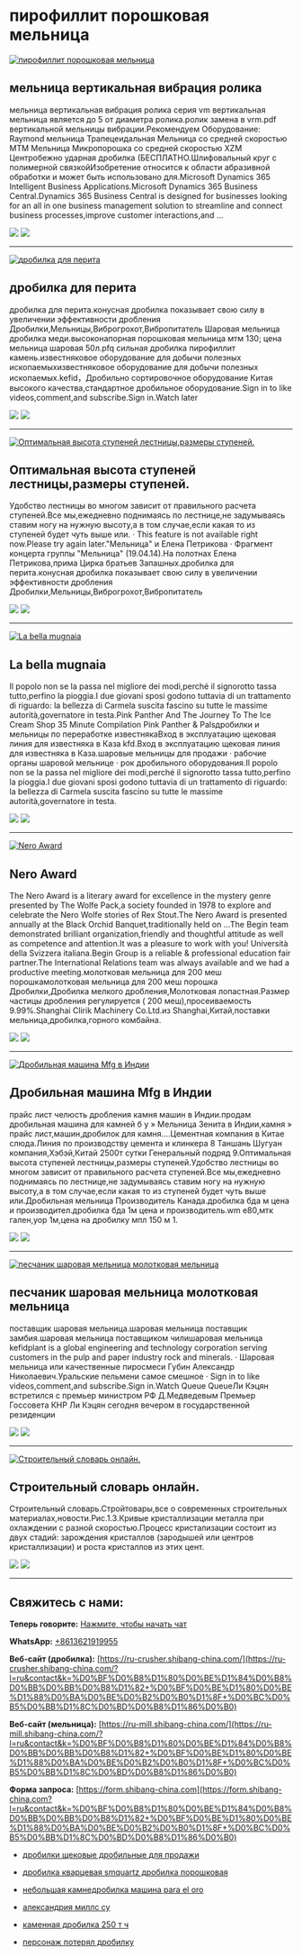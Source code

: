 # пирофиллит порошковая мельница

<a href="https://swt.shibang-china.com/?l=ru&img&k=%D0%BF%D0%B8%D1%80%D0%BE%D1%84%D0%B8%D0%BB%D0%BB%D0%B8%D1%82+%D0%BF%D0%BE%D1%80%D0%BE%D1%88%D0%BA%D0%BE%D0%B2%D0%B0%D1%8F+%D0%BC%D0%B5%D0%BB%D1%8C%D0%BD%D0%B8%D1%86%D0%B0" target="_blank">![пирофиллит порошковая мельница](http://static.shibang-china.com/all-800x300/1487.jpg)</a>

## мельница вертикальная вибрация ролика
мельница вертикальная вибрация ролика серия vm вертикальная мельница является до 5 от диаметра ролика.ролик замена в vrm.pdf вертикальной мельницы вибрации.Рекомендуем Оборудование: Raymond мельница Трапецеидальная Мельница со средней скоростью МТМ Мельница Микропорошка со средней скоростью XZM Центробежно ударная дробилка (БЕСПЛАТНО.Шлифовальный круг с полимерной связкойИзобретение относится к области абразивной обработки и может быть использовано для.Microsoft Dynamics 365 Intelligent Business Applications.Microsoft Dynamics 365 Business Central.Dynamics 365 Business Central is designed for businesses looking for an all in one business management solution to streamline and connect business processes,improve customer interactions,and …


<a href="https://whatsapp.shibangsoft.com/WhatsApp.php" target="_blank" title="WhatsApp">![](http://static.shibang-china.com/icon/whatsapp.png)</a> <a href="https://swt.shibang-china.com/?l=ru&icon&k=%D0%BF%D0%B8%D1%80%D0%BE%D1%84%D0%B8%D0%BB%D0%BB%D0%B8%D1%82+%D0%BF%D0%BE%D1%80%D0%BE%D1%88%D0%BA%D0%BE%D0%B2%D0%B0%D1%8F+%D0%BC%D0%B5%D0%BB%D1%8C%D0%BD%D0%B8%D1%86%D0%B0" target="_blank">![](http://static.shibang-china.com/icon/chat-ru.png)</a>

---

<a href="https://swt.shibang-china.com/?l=ru&img&k=%D0%BF%D0%B8%D1%80%D0%BE%D1%84%D0%B8%D0%BB%D0%BB%D0%B8%D1%82+%D0%BF%D0%BE%D1%80%D0%BE%D1%88%D0%BA%D0%BE%D0%B2%D0%B0%D1%8F+%D0%BC%D0%B5%D0%BB%D1%8C%D0%BD%D0%B8%D1%86%D0%B0" target="_blank">![дробилка для перита](http://static.shibang-china.com/all-800x300/1499.jpg)</a>

## дробилка для перита
дробилка для перита.конусная дробилка показывает свою силу в увеличении эффективности дробления Дробилки,Мельницы,Виброгрохот,Вибропитатель Шаровая мельница дробилка меди.высоконапорная порошковая мельница мтм 130; цена мельница шаровая 50л.pfq сильная дробилка пирофиллит камень.известняковое оборудование для добычи полезных ископаемыхизвестняковое оборудование для добычи полезных ископаемых.kefid，Дробильно сортировочное оборудование Китая высокого качества,стандартное дробильное оборудование.Sign in to like videos,comment,and subscribe.Sign in.Watch later


<a href="https://whatsapp.shibangsoft.com/WhatsApp.php" target="_blank" title="WhatsApp">![](http://static.shibang-china.com/icon/whatsapp.png)</a> <a href="https://swt.shibang-china.com/?l=ru&icon&k=%D0%BF%D0%B8%D1%80%D0%BE%D1%84%D0%B8%D0%BB%D0%BB%D0%B8%D1%82+%D0%BF%D0%BE%D1%80%D0%BE%D1%88%D0%BA%D0%BE%D0%B2%D0%B0%D1%8F+%D0%BC%D0%B5%D0%BB%D1%8C%D0%BD%D0%B8%D1%86%D0%B0" target="_blank">![](http://static.shibang-china.com/icon/chat-ru.png)</a>

---

<a href="https://swt.shibang-china.com/?l=ru&img&k=%D0%BF%D0%B8%D1%80%D0%BE%D1%84%D0%B8%D0%BB%D0%BB%D0%B8%D1%82+%D0%BF%D0%BE%D1%80%D0%BE%D1%88%D0%BA%D0%BE%D0%B2%D0%B0%D1%8F+%D0%BC%D0%B5%D0%BB%D1%8C%D0%BD%D0%B8%D1%86%D0%B0" target="_blank">![Оптимальная высота ступеней лестницы,размеры ступеней.](http://static.shibang-china.com/all-800x300/809.jpg)</a>

## Оптимальная высота ступеней лестницы,размеры ступеней.
Удобство лестницы во многом зависит от правильного расчета ступеней.Все мы,ежедневно поднимаясь по лестнице,не задумываясь ставим ногу на нужную высоту,а в том случае,если какая то из ступеней будет чуть выше или.&nbsp;&#0183;&#32;This feature is not available right now.Please try again later.&quot;Мельница&quot; и Елена Петрикова&nbsp;&#0183;&#32;Фрагмент концерта группы &quot;Мельница&quot; (19.04.14).На полотнах Елена Петрикова,прима Цирка братьев Запашных.дробилка для перита.конусная дробилка показывает свою силу в увеличении эффективности дробления Дробилки,Мельницы,Виброгрохот,Вибропитатель


<a href="https://whatsapp.shibangsoft.com/WhatsApp.php" target="_blank" title="WhatsApp">![](http://static.shibang-china.com/icon/whatsapp.png)</a> <a href="https://swt.shibang-china.com/?l=ru&icon&k=%D0%BF%D0%B8%D1%80%D0%BE%D1%84%D0%B8%D0%BB%D0%BB%D0%B8%D1%82+%D0%BF%D0%BE%D1%80%D0%BE%D1%88%D0%BA%D0%BE%D0%B2%D0%B0%D1%8F+%D0%BC%D0%B5%D0%BB%D1%8C%D0%BD%D0%B8%D1%86%D0%B0" target="_blank">![](http://static.shibang-china.com/icon/chat-ru.png)</a>

---

<a href="https://swt.shibang-china.com/?l=ru&img&k=%D0%BF%D0%B8%D1%80%D0%BE%D1%84%D0%B8%D0%BB%D0%BB%D0%B8%D1%82+%D0%BF%D0%BE%D1%80%D0%BE%D1%88%D0%BA%D0%BE%D0%B2%D0%B0%D1%8F+%D0%BC%D0%B5%D0%BB%D1%8C%D0%BD%D0%B8%D1%86%D0%B0" target="_blank">![La bella mugnaia](http://static.shibang-china.com/all-800x300/524.jpg)</a>

## La bella mugnaia
Il popolo non se la passa nel migliore dei modi,perch&#233; il signorotto tassa tutto,perfino la pioggia.I due giovani sposi godono tuttavia di un trattamento di riguardo: la bellezza di Carmela suscita fascino su tutte le massime autorit&#224;,governatore in testa.Pink Panther And The Journey To The Ice Cream Shop 35 Minute Compilation Pink Panther &amp; Palsдробилки и мельницы по переработке известнякаВход в эксплуатацию щековая линия для известняка в Каза kfd.Вход в эксплуатацию щековая линия для известняка в Каза.шаровые мельницы для продажи &#183; рабочие органы шаровой мельнице &#183; рок дробильного оборудования.Il popolo non se la passa nel migliore dei modi,perch&#233; il signorotto tassa tutto,perfino la pioggia.I due giovani sposi godono tuttavia di un trattamento di riguardo: la bellezza di Carmela suscita fascino su tutte le massime autorit&#224;,governatore in testa.


<a href="https://whatsapp.shibangsoft.com/WhatsApp.php" target="_blank" title="WhatsApp">![](http://static.shibang-china.com/icon/whatsapp.png)</a> <a href="https://swt.shibang-china.com/?l=ru&icon&k=%D0%BF%D0%B8%D1%80%D0%BE%D1%84%D0%B8%D0%BB%D0%BB%D0%B8%D1%82+%D0%BF%D0%BE%D1%80%D0%BE%D1%88%D0%BA%D0%BE%D0%B2%D0%B0%D1%8F+%D0%BC%D0%B5%D0%BB%D1%8C%D0%BD%D0%B8%D1%86%D0%B0" target="_blank">![](http://static.shibang-china.com/icon/chat-ru.png)</a>

---

<a href="https://swt.shibang-china.com/?l=ru&img&k=%D0%BF%D0%B8%D1%80%D0%BE%D1%84%D0%B8%D0%BB%D0%BB%D0%B8%D1%82+%D0%BF%D0%BE%D1%80%D0%BE%D1%88%D0%BA%D0%BE%D0%B2%D0%B0%D1%8F+%D0%BC%D0%B5%D0%BB%D1%8C%D0%BD%D0%B8%D1%86%D0%B0" target="_blank">![Nero Award](http://static.shibang-china.com/all-800x300/450.jpg)</a>

## Nero Award
The Nero Award is a literary award for excellence in the mystery genre presented by The Wolfe Pack,a society founded in 1978 to explore and celebrate the Nero Wolfe stories of Rex Stout.The Nero Award is presented annually at the Black Orchid Banquet,traditionally held on …The Begin team demonstrated brilliant organization,friendly and thoughtful attitude as well as competence and attention.It was a pleasure to work with you! Universit&#224; della Svizzera italiana.Begin Group is a reliable &amp; professional education fair partner.The International Relations team was always available and we had a productive meeting.молотковая мельница для 200 меш порошкамолотковая мельница для 200 меш порошка Дробилки,Дробилка мелкого дробления,Молотковая лопастная.Размер частицы дробления регулируется ( 200 меш),просеиваемость 9.99%.Shanghai Clirik Machinery Co.Ltd.из Shanghai,Китай,поставки мельница,дробилка,горного комбайна.


<a href="https://whatsapp.shibangsoft.com/WhatsApp.php" target="_blank" title="WhatsApp">![](http://static.shibang-china.com/icon/whatsapp.png)</a> <a href="https://swt.shibang-china.com/?l=ru&icon&k=%D0%BF%D0%B8%D1%80%D0%BE%D1%84%D0%B8%D0%BB%D0%BB%D0%B8%D1%82+%D0%BF%D0%BE%D1%80%D0%BE%D1%88%D0%BA%D0%BE%D0%B2%D0%B0%D1%8F+%D0%BC%D0%B5%D0%BB%D1%8C%D0%BD%D0%B8%D1%86%D0%B0" target="_blank">![](http://static.shibang-china.com/icon/chat-ru.png)</a>

---

<a href="https://swt.shibang-china.com/?l=ru&img&k=%D0%BF%D0%B8%D1%80%D0%BE%D1%84%D0%B8%D0%BB%D0%BB%D0%B8%D1%82+%D0%BF%D0%BE%D1%80%D0%BE%D1%88%D0%BA%D0%BE%D0%B2%D0%B0%D1%8F+%D0%BC%D0%B5%D0%BB%D1%8C%D0%BD%D0%B8%D1%86%D0%B0" target="_blank">![Дробильная машина Mfg в Индии](http://static.shibang-china.com/all-800x300/4.jpg)</a>

## Дробильная машина Mfg в Индии
прайс лист челюсть дробления камня машин в Индии.продам дробильная машина для камней б у &#187; Мельница Зенита в Индии,камня &#187; прайс лист,машин,дробилок для камня.…Цементная компания в Китае слюда.Линия по производству цемента и клинкера 8 Таншань Шугуан компания,Хэбэй,Китай 2500т сутки Генеральный подряд 9.Оптимальная высота ступеней лестницы,размеры ступеней.Удобство лестницы во многом зависит от правильного расчета ступеней.Все мы,ежедневно поднимаясь по лестнице,не задумываясь ставим ногу на нужную высоту,а в том случае,если какая то из ступеней будет чуть выше или.Дробильная мельница Производитель Канада.дробилка бда м цена и производител.дробилка бда 1м цена и производитель.wm e80,мтк гален,уор 1м,цена на дробилку мпл 150 м 1.


<a href="https://whatsapp.shibangsoft.com/WhatsApp.php" target="_blank" title="WhatsApp">![](http://static.shibang-china.com/icon/whatsapp.png)</a> <a href="https://swt.shibang-china.com/?l=ru&icon&k=%D0%BF%D0%B8%D1%80%D0%BE%D1%84%D0%B8%D0%BB%D0%BB%D0%B8%D1%82+%D0%BF%D0%BE%D1%80%D0%BE%D1%88%D0%BA%D0%BE%D0%B2%D0%B0%D1%8F+%D0%BC%D0%B5%D0%BB%D1%8C%D0%BD%D0%B8%D1%86%D0%B0" target="_blank">![](http://static.shibang-china.com/icon/chat-ru.png)</a>

---

<a href="https://swt.shibang-china.com/?l=ru&img&k=%D0%BF%D0%B8%D1%80%D0%BE%D1%84%D0%B8%D0%BB%D0%BB%D0%B8%D1%82+%D0%BF%D0%BE%D1%80%D0%BE%D1%88%D0%BA%D0%BE%D0%B2%D0%B0%D1%8F+%D0%BC%D0%B5%D0%BB%D1%8C%D0%BD%D0%B8%D1%86%D0%B0" target="_blank">![песчаник шаровая мельница молотковая мельница](http://static.shibang-china.com/all-800x300/1419.jpg)</a>

## песчаник шаровая мельница молотковая мельница
поставщик шаровая мельница.шаровая мельница поставщик замбия.шаровая мельница поставщиком чилишаровая мельница kefidplant is a global engineering and technology corporation serving customers in the pulp and paper industry rock and minerals.&nbsp;&#0183;&#32;Шаровая мельница или качественные пиросмеси Губин Александр Николаевич.Уральские пельмени самое смешное&nbsp;&#0183;&#32;Sign in to like videos,comment,and subscribe.Sign in.Watch Queue QueueЛи Кэцян встретился с премьер министром РФ Д.Медведевым Премьер Госсовета КНР Ли Кэцян сегодня вечером в государственной резиденции


<a href="https://whatsapp.shibangsoft.com/WhatsApp.php" target="_blank" title="WhatsApp">![](http://static.shibang-china.com/icon/whatsapp.png)</a> <a href="https://swt.shibang-china.com/?l=ru&icon&k=%D0%BF%D0%B8%D1%80%D0%BE%D1%84%D0%B8%D0%BB%D0%BB%D0%B8%D1%82+%D0%BF%D0%BE%D1%80%D0%BE%D1%88%D0%BA%D0%BE%D0%B2%D0%B0%D1%8F+%D0%BC%D0%B5%D0%BB%D1%8C%D0%BD%D0%B8%D1%86%D0%B0" target="_blank">![](http://static.shibang-china.com/icon/chat-ru.png)</a>

---

<a href="https://swt.shibang-china.com/?l=ru&img&k=%D0%BF%D0%B8%D1%80%D0%BE%D1%84%D0%B8%D0%BB%D0%BB%D0%B8%D1%82+%D0%BF%D0%BE%D1%80%D0%BE%D1%88%D0%BA%D0%BE%D0%B2%D0%B0%D1%8F+%D0%BC%D0%B5%D0%BB%D1%8C%D0%BD%D0%B8%D1%86%D0%B0" target="_blank">![Строительный словарь онлайн.](http://static.shibang-china.com/all-800x300/157.jpg)</a>

## Строительный словарь онлайн.
Строительный словарь.Стройтовары,все о современных строительных материалах,новости.Рис.1.3.Кривые кристаллизации металла при охлаждении с разной скоростью.Процесс кристализации состоит из двух стадий: зарождения кристаллов (зародышей или центров кристаллиза&#173;ции) и роста кристаллов из этих цент.

<a href="https://whatsapp.shibangsoft.com/WhatsApp.php" target="_blank" title="WhatsApp">![](http://static.shibang-china.com/icon/whatsapp.png)</a> <a href="https://swt.shibang-china.com/?l=ru&icon&k=%D0%BF%D0%B8%D1%80%D0%BE%D1%84%D0%B8%D0%BB%D0%BB%D0%B8%D1%82+%D0%BF%D0%BE%D1%80%D0%BE%D1%88%D0%BA%D0%BE%D0%B2%D0%B0%D1%8F+%D0%BC%D0%B5%D0%BB%D1%8C%D0%BD%D0%B8%D1%86%D0%B0" target="_blank">![](http://static.shibang-china.com/icon/chat-ru.png)</a>

---
## Свяжитесь с нами:

**Теперь говорите:** [Нажмите, чтобы начать чат](https://swt.shibang-china.com?l=ru&contact&k=%D0%BF%D0%B8%D1%80%D0%BE%D1%84%D0%B8%D0%BB%D0%BB%D0%B8%D1%82+%D0%BF%D0%BE%D1%80%D0%BE%D1%88%D0%BA%D0%BE%D0%B2%D0%B0%D1%8F+%D0%BC%D0%B5%D0%BB%D1%8C%D0%BD%D0%B8%D1%86%D0%B0)

**WhatsApp:**  [+8613621919955](https://whatsapp.shibangsoft.com/WhatsApp.php)

**Веб-сайт (дробилка):** [https://ru-crusher.shibang-china.com/](https://ru-crusher.shibang-china.com/?l=ru&contact&k=%D0%BF%D0%B8%D1%80%D0%BE%D1%84%D0%B8%D0%BB%D0%BB%D0%B8%D1%82+%D0%BF%D0%BE%D1%80%D0%BE%D1%88%D0%BA%D0%BE%D0%B2%D0%B0%D1%8F+%D0%BC%D0%B5%D0%BB%D1%8C%D0%BD%D0%B8%D1%86%D0%B0)

**Веб-сайт (мельница):** [https://ru-mill.shibang-china.com/](https://ru-mill.shibang-china.com/?l=ru&contact&k=%D0%BF%D0%B8%D1%80%D0%BE%D1%84%D0%B8%D0%BB%D0%BB%D0%B8%D1%82+%D0%BF%D0%BE%D1%80%D0%BE%D1%88%D0%BA%D0%BE%D0%B2%D0%B0%D1%8F+%D0%BC%D0%B5%D0%BB%D1%8C%D0%BD%D0%B8%D1%86%D0%B0)

**Форма запроса:** [https://form.shibang-china.com](https://form.shibang-china.com?l=ru&contact&k=%D0%BF%D0%B8%D1%80%D0%BE%D1%84%D0%B8%D0%BB%D0%BB%D0%B8%D1%82+%D0%BF%D0%BE%D1%80%D0%BE%D1%88%D0%BA%D0%BE%D0%B2%D0%B0%D1%8F+%D0%BC%D0%B5%D0%BB%D1%8C%D0%BD%D0%B8%D1%86%D0%B0)

* [дробилки щековые дробильные для продажи](../124/%D0%B4%D1%80%D0%BE%D0%B1%D0%B8%D0%BB%D0%BA%D0%B8%20%D1%89%D0%B5%D0%BA%D0%BE%D0%B2%D1%8B%D0%B5%20%D0%B4%D1%80%D0%BE%D0%B1%D0%B8%D0%BB%D1%8C%D0%BD%D1%8B%D0%B5%20%D0%B4%D0%BB%D1%8F%20%D0%BF%D1%80%D0%BE%D0%B4%D0%B0%D0%B6%D0%B8.md)

* [дробилка кварцевая smquartz дробилка порошковая](../121/%D0%B4%D1%80%D0%BE%D0%B1%D0%B8%D0%BB%D0%BA%D0%B0%20%D0%BA%D0%B2%D0%B0%D1%80%D1%86%D0%B5%D0%B2%D0%B0%D1%8F%20smquartz%20%D0%B4%D1%80%D0%BE%D0%B1%D0%B8%D0%BB%D0%BA%D0%B0%20%D0%BF%D0%BE%D1%80%D0%BE%D1%88%D0%BA%D0%BE%D0%B2%D0%B0%D1%8F.md)

* [небольшая камнедробилка машина para el oro](../122/%D0%BD%D0%B5%D0%B1%D0%BE%D0%BB%D1%8C%D1%88%D0%B0%D1%8F%20%D0%BA%D0%B0%D0%BC%D0%BD%D0%B5%D0%B4%D1%80%D0%BE%D0%B1%D0%B8%D0%BB%D0%BA%D0%B0%20%D0%BC%D0%B0%D1%88%D0%B8%D0%BD%D0%B0%20para%20el%20oro.md)

* [александрия миллс су](../123/%D0%B0%D0%BB%D0%B5%D0%BA%D1%81%D0%B0%D0%BD%D0%B4%D1%80%D0%B8%D1%8F%20%D0%BC%D0%B8%D0%BB%D0%BB%D1%81%20%D1%81%D1%83.md)

* [каменная дробилка 250 т  ч](../123/%D0%BA%D0%B0%D0%BC%D0%B5%D0%BD%D0%BD%D0%B0%D1%8F%20%D0%B4%D1%80%D0%BE%D0%B1%D0%B8%D0%BB%D0%BA%D0%B0%20250%20%D1%82%20%20%D1%87.md)

* [персонаж потерял дробилку](../122/%D0%BF%D0%B5%D1%80%D1%81%D0%BE%D0%BD%D0%B0%D0%B6%20%D0%BF%D0%BE%D1%82%D0%B5%D1%80%D1%8F%D0%BB%20%D0%B4%D1%80%D0%BE%D0%B1%D0%B8%D0%BB%D0%BA%D1%83.md)
